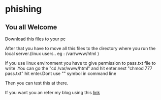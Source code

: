 # phishing
<h2>You all Welcome</h2>
<p>Download this files to your pc</p> 
<p>After that you have to move all this files to the directory where you run the local server.(linux users..   eg : /var/www/html )</p>
<p>If you use linux environment you have to give permission to pass.txt file to write .You can go the "cd /var/www/html"  and hit enter.next "chmod 777 pass.txt" hit enter.Dont use "" symbol in command line </p>
<p>Then you can test this at there.</p>

<p>If you want you an refer my blog using this <a href=http://comptersecurity.blogspot.com/2017/03/how-to-steal-sensitive-details-using.html>link</a></p>

